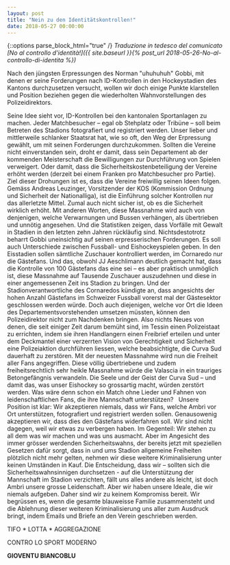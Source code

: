 ```yaml
---
layout: post
title: "Nein zu den Identitätskontrollen!"
date: 2018-05-27 00:00:00
---
```

{::options parse_block_html="true" /}
_Traduzione in tedesco del comunicato [No al controllo d'identità!]({{ 
site.baseurl }}{% post_url 2018-05-26-No-al-controllo-di-identita %})_


Nach den jüngsten Erpressungen des Norman "uhuhuhuh" Gobbi, mit denen er 
seine Forderungen nach ID-Kontrollen in den Hockeystadien des Kantons 
durchzusetzen versucht, wollen wir doch einige Punkte klarstellen und 
Position beziehen gegen die wiederholten Wahnvorstellungen des 
Polizeidirektors.

Seine Idee sieht vor, ID-Kontrollen bei den kantonalen Sportanlagen zu 
machen. Jeder Matchbesucher – egal ob Stehplatz oder Tribüne – soll beim 
Betreten des Stadions fotografiert und registriert werden. Unser lieber 
und mittlerweile schlanker Staatsrat hat, wie so oft, den Weg der 
Erpressung gewählt, um mit seinen Forderungen durchzukommen. Sollten die 
Vereine nicht einverstanden sein, droht er damit, dass sein Departement 
ab der kommenden Meisterschaft die Bewilligungen zur Durchführung von 
Spielen verweigert. Oder damit, dass die Sicherheitskostenbeteiligung 
der Vereine erhöht werden (derzeit bei einem Franken pro Matchbesucher 
pro Partie). Ziel dieser Drohungen ist es, dass die Vereine freiwillig 
seinen Ideen folgen.
Gemäss Andreas Leuzinger, Vorsitzender der KOS (Kommission Ordnung und 
Sicherheit der Nationalliga), ist die Einführung solcher Kontrollen nur 
das allerletzte Mittel. Zumal auch nicht sicher ist, ob es die 
Sicherheit wirklich erhöht. Mit anderen Worten, diese Massnahme wird 
auch von denjenigen, welche Verwarnungen und Bussen verhängen, als 
übertrieben und unnötig angesehen. Und die Statistiken zeigen, dass 
Vorfälle mit Gewalt in Stadien in den letzten zehn Jahren rückläufig 
sind. Nichtsdestotrotz beharrt Gobbi uneinsichtig auf seinen 
erpresserischen Forderungen.
Es soll auch Unterschiede zwischen Fussball- und Eishockeyspielen geben. 
In den Eisstadien sollen sämtliche Zuschauer kontrolliert werden, im 
Cornaredo nur die Gästefans. Und das, obwohl JJ Aeschlimann deutlich 
gemacht hat, dass die Kontrolle von 100 Gästefans das eine sei – es aber 
praktisch unmöglich ist, diese Massnahme auf Tausende Zuschauer 
auszudehnen und diese in einer angemessenen Zeit ins Stadion zu bringen. 
Und der Stadionverantwortliche des Cornaredos kündigte an, dass 
angesichts der hohen Anzahl Gästefans im Schweizer Fussball vorerst mal 
der Gästesektor geschlossen werden würde. Doch auch diejenigen, welche 
vor Ort die Ideen des Departementsvorstehenden umsetzen müssten, können 
den Polizeidirektor nicht zum Nachdenken bringen.
Also nichts Neues von denen, die seit einiger Zeit darum bemüht sind, im 
Tessin einen Polizeistaat zu errichten, indem sie ihren Handlangern 
einen Freibrief erteilen und unter dem Deckmantel einer verzerrten 
Vision von Gerechtigkeit und Sicherheit eine Polizeiaktion durchführen 
liessen, welche beabsichtigte, die Curva Sud dauerhaft zu zerstören. Mit 
der neuesten Massnahme wird nun die Freiheit aller Fans angegriffen. 
Diese völlig übertriebene und zudem freiheitsrechtlich sehr heikle 
Massnahme würde die Valascia in ein trauriges Betongefängnis verwandeln. 
Die Seele und der Geist der Curva Sud – und damit das, was unser 
Eishockey so grossartig macht, würden zerstört werden. Was wäre denn 
schon ein Match ohne Lieder und Fahnen von leidenschaftlichen Fans, die 
ihre Mannschaft unterstützen?  
Unsere Position ist klar: Wir akzeptieren niemals, dass wir Fans, welche 
Ambrì vor Ort unterstützen, fotografiert und registriert werden sollen. 
Genausowenig akzeptieren wir, dass dies den Gästefans widerfahren soll. 
Wir sind nicht dagegen, weil wir etwas zu verbergen haben. Im Gegenteil: 
Wir stehen zu all dem was wir machen und was uns ausmacht. Aber im 
Angesicht des immer grösser werdenden Sicherheitswahns, der bereits 
jetzt mit speziellen Gesetzen dafür sorgt, dass in und ums Stadion 
allgemeine Freiheiten plötzlich nicht mehr gelten, nehmen wir diese 
weitere Kriminalisierung unter keinen Umständen in Kauf.  Die 
Entscheidung, dass wir – sollten sich die Sicherheitswahnsinnigen 
durchsetzen - auf die Unterstützung der Mannschaft im Stadion 
verzichten, fällt uns alles andere als leicht, ist doch Ambrì unsere 
grosse Leidenschaft. Aber wir haben unsere Ideale, die wir niemals 
aufgeben. Daher sind wir zu keinem Kompromiss bereit.
Wir begrüssen es, wenn die gesamte blauweisse Familie zusammensteht und 
die Ablehnung dieser weiteren Kriminalisierung uns aller zum Ausdruck 
bringt, indem Emails und Briefe an den Verein geschrieben werden.


TIFO * LOTTA * AGGREGAZIONE 

CONTRO LO SPORT MODERNO

**GIOVENTU BIANCOBLU**

